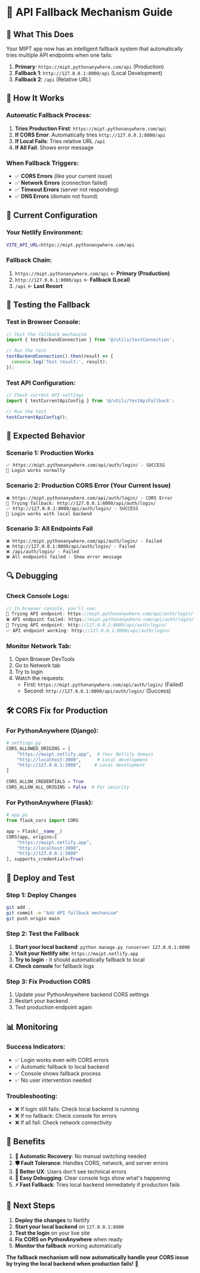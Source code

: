 # 🔄 API Fallback Mechanism Guide

## 🎯 **What This Does**

Your MIPT app now has an intelligent fallback system that automatically tries multiple API endpoints when one fails:

1. **Primary**: `https://mipt.pythonanywhere.com/api` (Production)
2. **Fallback 1**: `http://127.0.0.1:8000/api` (Local Development)
3. **Fallback 2**: `/api` (Relative URL)

## 🚀 **How It Works**

### **Automatic Fallback Process:**
1. **Tries Production First**: `https://mipt.pythonanywhere.com/api`
2. **If CORS Error**: Automatically tries `http://127.0.0.1:8000/api`
3. **If Local Fails**: Tries relative URL `/api`
4. **If All Fail**: Shows error message

### **When Fallback Triggers:**
- ✅ **CORS Errors** (like your current issue)
- ✅ **Network Errors** (connection failed)
- ✅ **Timeout Errors** (server not responding)
- ✅ **DNS Errors** (domain not found)

## 🔧 **Current Configuration**

### **Your Netlify Environment:**
```bash
VITE_API_URL=https://mipt.pythonanywhere.com/api
```

### **Fallback Chain:**
1. `https://mipt.pythonanywhere.com/api` ← **Primary (Production)**
2. `http://127.0.0.1:8000/api` ← **Fallback (Local)**
3. `/api` ← **Last Resort**

## 🧪 **Testing the Fallback**

### **Test in Browser Console:**
```javascript
// Test the fallback mechanism
import { testBackendConnection } from '@/utils/testConnection';

// Run the test
testBackendConnection().then(result => {
  console.log('Test result:', result);
});
```

### **Test API Configuration:**
```javascript
// Check current API settings
import { testCurrentApiConfig } from '@/utils/testApiFallback';

// Run the test
testCurrentApiConfig();
```

## 🎯 **Expected Behavior**

### **Scenario 1: Production Works**
```
✅ https://mipt.pythonanywhere.com/api/auth/login/ - SUCCESS
🔄 Login works normally
```

### **Scenario 2: Production CORS Error (Your Current Issue)**
```
❌ https://mipt.pythonanywhere.com/api/auth/login/ - CORS Error
🔄 Trying fallback: http://127.0.0.1:8000/api/auth/login/
✅ http://127.0.0.1:8000/api/auth/login/ - SUCCESS
🔄 Login works with local backend
```

### **Scenario 3: All Endpoints Fail**
```
❌ https://mipt.pythonanywhere.com/api/auth/login/ - Failed
❌ http://127.0.0.1:8000/api/auth/login/ - Failed
❌ /api/auth/login/ - Failed
❌ All endpoints failed - Show error message
```

## 🔍 **Debugging**

### **Check Console Logs:**
```javascript
// In browser console, you'll see:
🔄 Trying API endpoint: https://mipt.pythonanywhere.com/api/auth/login/
❌ API endpoint failed: https://mipt.pythonanywhere.com/api/auth/login/ CORS Error
🔄 Trying API endpoint: http://127.0.0.1:8000/api/auth/login/
✅ API endpoint working: http://127.0.0.1:8000/api/auth/login/
```

### **Monitor Network Tab:**
1. Open Browser DevTools
2. Go to Network tab
3. Try to login
4. Watch the requests:
   - First: `https://mipt.pythonanywhere.com/api/auth/login/` (Failed)
   - Second: `http://127.0.0.1:8000/api/auth/login/` (Success)

## 🛠️ **CORS Fix for Production**

### **For PythonAnywhere (Django):**
```python
# settings.py
CORS_ALLOWED_ORIGINS = [
    "https://maipt.netlify.app",  # Your Netlify domain
    "http://localhost:3000",      # Local development
    "http://127.0.0.1:3000",     # Local development
]

CORS_ALLOW_CREDENTIALS = True
CORS_ALLOW_ALL_ORIGINS = False  # For security
```

### **For PythonAnywhere (Flask):**
```python
# app.py
from flask_cors import CORS

app = Flask(__name__)
CORS(app, origins=[
    "https://maipt.netlify.app",
    "http://localhost:3000",
    "http://127.0.0.1:3000"
], supports_credentials=True)
```

## 🚀 **Deploy and Test**

### **Step 1: Deploy Changes**
```bash
git add .
git commit -m "Add API fallback mechanism"
git push origin main
```

### **Step 2: Test the Fallback**
1. **Start your local backend**: `python manage.py runserver 127.0.0.1:8000`
2. **Visit your Netlify site**: `https://maipt.netlify.app`
3. **Try to login** - it should automatically fallback to local
4. **Check console** for fallback logs

### **Step 3: Fix Production CORS**
1. Update your PythonAnywhere backend CORS settings
2. Restart your backend
3. Test production endpoint again

## 📊 **Monitoring**

### **Success Indicators:**
- ✅ Login works even with CORS errors
- ✅ Automatic fallback to local backend
- ✅ Console shows fallback process
- ✅ No user intervention needed

### **Troubleshooting:**
- ❌ If login still fails: Check local backend is running
- ❌ If no fallback: Check console for errors
- ❌ If all fail: Check network connectivity

## 🎯 **Benefits**

1. **🔄 Automatic Recovery**: No manual switching needed
2. **🛡️ Fault Tolerance**: Handles CORS, network, and server errors
3. **🚀 Better UX**: Users don't see technical errors
4. **🔧 Easy Debugging**: Clear console logs show what's happening
5. **⚡ Fast Fallback**: Tries local backend immediately if production fails

## 📝 **Next Steps**

1. **Deploy the changes** to Netlify
2. **Start your local backend** on `127.0.0.1:8000`
3. **Test the login** on your live site
4. **Fix CORS on PythonAnywhere** when ready
5. **Monitor the fallback** working automatically

**The fallback mechanism will now automatically handle your CORS issue by trying the local backend when production fails!** 🎉 